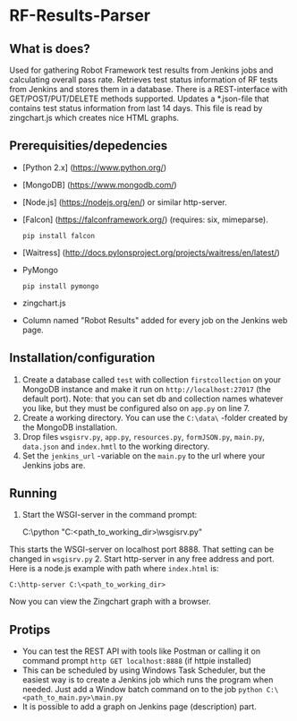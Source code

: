 # RF-Results-Parser

## What is does?

Used for gathering Robot Framework test results from Jenkins jobs and calculating overall pass rate.
Retrieves test status information of RF tests from Jenkins and stores them in a database. There is a 
REST-interface with GET/POST/PUT/DELETE methods supported. 
Updates a *.json-file that contains test status information from last 14 days. This file is read by zingchart.js
which creates nice HTML graphs. 

## Prerequisities/depedencies

* [Python 2.x] (https://www.python.org/)
* [MongoDB] (https://www.mongodb.com/)
* [Node.js] (https://nodejs.org/en/) or similar http-server.
* [Falcon] (https://falconframework.org/) (requires: six, mimeparse).
	
	`pip install falcon`
		
* [Waitress] (http://docs.pylonsproject.org/projects/waitress/en/latest/)

* PyMongo

	`pip install pymongo`
	
* zingchart.js
* Column named "Robot Results" added for every job on the Jenkins web page.

## Installation/configuration

1. Create a database called `test` with collection `firstcollection` on your MongoDB instance and make it run on `http://localhost:27017` (the default port).
	Note: that you can set db and collection names whatever you like, but they must be configured also on `app.py` on line 7.
2. Create a working directory. You can use the `C:\data\` -folder created by the MongoDB installation.
3. Drop files `wsgisrv.py`, `app.py`, `resources.py`, `formJSON.py`, `main.py`, `data.json` and `index.hmtl` to the working directory.
4. Set the `jenkins_url` -variable on the `main.py` to the url where your Jenkins jobs are.

## Running

1. Start the WSGI-server in the command prompt: 

	C:\python "C:\<path_to_working_dir>\wsgisrv.py"

This starts the WSGI-server on localhost port 8888. That setting can be changed in `wsgisrv.py`
2. Start http-server in any free address and port. Here is a node.js example with path where `index.html` is:
	
	C:\http-server C:\<path_to_working_dir>

Now you can view the Zingchart graph with a browser.

## Protips

* You can test the REST API with tools like Postman or calling it on command prompt `http GET localhost:8888` (if httpie installed)
* This can be scheduled by using Windows Task Scheduler, but the easiest way is to create a Jenkins job which runs
the program when needed. Just add a Window batch command on to the job `python C:\<path_to_main.py>\main.py`
* It is possible to add a graph on Jenkins page (description) part.
